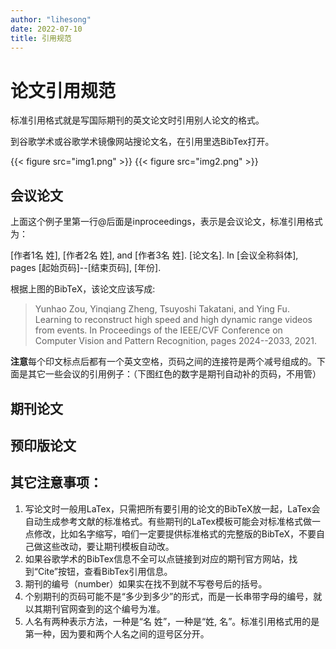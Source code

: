 ```yaml
---
author: "lihesong"
date: 2022-07-10
title: 引用规范
---
```


# 论文引用规范

标准引用格式就是写国际期刊的英文论文时引用别人论文的格式。

到谷歌学术或谷歌学术镜像网站搜论文名，在引用里选BibTex打开。

{{< figure src="img1.png" >}}
{{< figure src="img2.png" >}}


## 会议论文

上面这个例子里第一行@后面是inproceedings，表示是会议论文，标准引用格式为：

[作者1名 姓], [作者2名 姓], and [作者3名 姓]. [论文名]. In [会议全称斜体], pages [起始页码]--[结束页码], [年份]. 

根据上图的BibTeX，该论文应该写成:


> Yunhao Zou, Yinqiang Zheng, Tsuyoshi Takatani, and Ying Fu. Learning to reconstruct high speed and high dynamic range videos from events. In Proceedings of the IEEE/CVF Conference on Computer Vision and Pattern Recognition, pages 2024--2033, 2021.


**注意**每个印文标点后都有一个英文空格，页码之间的连接符是两个减号组成的。下面是其它一些会议的引用例子：（下图红色的数字是期刊自动补的页码，不用管）


## 期刊论文

## 预印版论文


## 其它注意事项：

1. 写论文时一般用LaTex，只需把所有要引用的论文的BibTeX放一起，LaTex会自动生成参考文献的标准格式。有些期刊的LaTex模板可能会对标准格式做一点修改，比如名字缩写，咱们一定要提供标准格式的完整版的BibTeX，不要自己做这些改动，要让期刊模板自动改。
1. 如果谷歌学术的BibTex信息不全可以点链接到对应的期刊官方网站，找到“Cite”按钮，查看BibTex引用信息。
2. 期刊的编号（number）如果实在找不到就不写卷号后的括号。
3. 个别期刊的页码可能不是“多少到多少”的形式，而是一长串带字母的编号，就以其期刊官网查到的这个编号为准。
4. 人名有两种表示方法，一种是“名 姓”，一种是“姓, 名”。标准引用格式用的是第一种，因为要和两个人名之间的逗号区分开。
